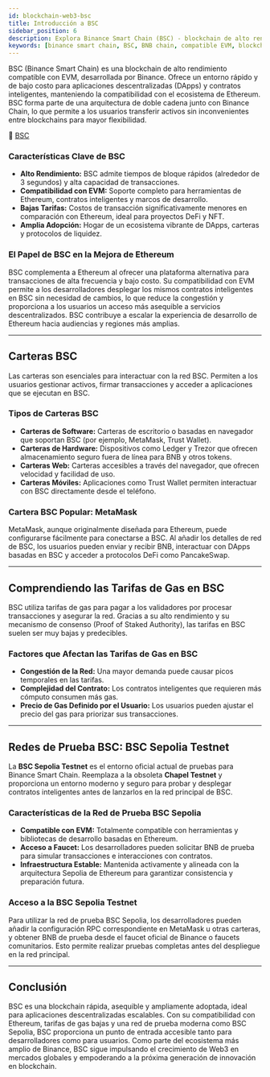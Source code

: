 ```yaml
---
id: blockchain-web3-bsc
title: Introducción a BSC
sidebar_position: 6
description: Explora Binance Smart Chain (BSC) - blockchain de alto rendimiento compatible con EVM con transacciones rápidas y bajas tarifas para aplicaciones DeFi y NFT.
keywords: [binance smart chain, BSC, BNB chain, compatible EVM, blockchain DeFi, plataforma NFT, binance blockchain, contratos inteligentes]
---
```



BSC (Binance Smart Chain) es una blockchain de alto rendimiento compatible con EVM, desarrollada por Binance. Ofrece un entorno rápido y de bajo costo para aplicaciones descentralizadas (DApps) y contratos inteligentes, manteniendo la compatibilidad con el ecosistema de Ethereum. BSC forma parte de una arquitectura de doble cadena junto con Binance Chain, lo que permite a los usuarios transferir activos sin inconvenientes entre blockchains para mayor flexibilidad.

🔗 [BSC](https://www.bnbchain.org)

### Características Clave de BSC

* **Alto Rendimiento:** BSC admite tiempos de bloque rápidos (alrededor de 3 segundos) y alta capacidad de transacciones.
* **Compatibilidad con EVM:** Soporte completo para herramientas de Ethereum, contratos inteligentes y marcos de desarrollo.
* **Bajas Tarifas:** Costos de transacción significativamente menores en comparación con Ethereum, ideal para proyectos DeFi y NFT.
* **Amplia Adopción:** Hogar de un ecosistema vibrante de DApps, carteras y protocolos de liquidez.

### El Papel de BSC en la Mejora de Ethereum

BSC complementa a Ethereum al ofrecer una plataforma alternativa para transacciones de alta frecuencia y bajo costo. Su compatibilidad con EVM permite a los desarrolladores desplegar los mismos contratos inteligentes en BSC sin necesidad de cambios, lo que reduce la congestión y proporciona a los usuarios un acceso más asequible a servicios descentralizados. BSC contribuye a escalar la experiencia de desarrollo de Ethereum hacia audiencias y regiones más amplias.

---

## Carteras BSC

Las carteras son esenciales para interactuar con la red BSC. Permiten a los usuarios gestionar activos, firmar transacciones y acceder a aplicaciones que se ejecutan en BSC.

### Tipos de Carteras BSC

* **Carteras de Software:** Carteras de escritorio o basadas en navegador que soportan BSC (por ejemplo, MetaMask, Trust Wallet).
* **Carteras de Hardware:** Dispositivos como Ledger y Trezor que ofrecen almacenamiento seguro fuera de línea para BNB y otros tokens.
* **Carteras Web:** Carteras accesibles a través del navegador, que ofrecen velocidad y facilidad de uso.
* **Carteras Móviles:** Aplicaciones como Trust Wallet permiten interactuar con BSC directamente desde el teléfono.

### Cartera BSC Popular: MetaMask

MetaMask, aunque originalmente diseñada para Ethereum, puede configurarse fácilmente para conectarse a BSC. Al añadir los detalles de red de BSC, los usuarios pueden enviar y recibir BNB, interactuar con DApps basadas en BSC y acceder a protocolos DeFi como PancakeSwap.

---

## Comprendiendo las Tarifas de Gas en BSC

BSC utiliza tarifas de gas para pagar a los validadores por procesar transacciones y asegurar la red. Gracias a su alto rendimiento y su mecanismo de consenso (Proof of Staked Authority), las tarifas en BSC suelen ser muy bajas y predecibles.

### Factores que Afectan las Tarifas de Gas en BSC

* **Congestión de la Red:** Una mayor demanda puede causar picos temporales en las tarifas.
* **Complejidad del Contrato:** Los contratos inteligentes que requieren más cómputo consumen más gas.
* **Precio de Gas Definido por el Usuario:** Los usuarios pueden ajustar el precio del gas para priorizar sus transacciones.

---

## Redes de Prueba BSC: BSC Sepolia Testnet

La **BSC Sepolia Testnet** es el entorno oficial actual de pruebas para Binance Smart Chain. Reemplaza a la obsoleta **Chapel Testnet** y proporciona un entorno moderno y seguro para probar y desplegar contratos inteligentes antes de lanzarlos en la red principal de BSC.

### Características de la Red de Prueba BSC Sepolia

* **Compatible con EVM:** Totalmente compatible con herramientas y bibliotecas de desarrollo basadas en Ethereum.
* **Acceso a Faucet:** Los desarrolladores pueden solicitar BNB de prueba para simular transacciones e interacciones con contratos.
* **Infraestructura Estable:** Mantenida activamente y alineada con la arquitectura Sepolia de Ethereum para garantizar consistencia y preparación futura.

### Acceso a la BSC Sepolia Testnet

Para utilizar la red de prueba BSC Sepolia, los desarrolladores pueden añadir la configuración RPC correspondiente en MetaMask u otras carteras, y obtener BNB de prueba desde el faucet oficial de Binance o faucets comunitarios. Esto permite realizar pruebas completas antes del despliegue en la red principal.

---

## Conclusión

BSC es una blockchain rápida, asequible y ampliamente adoptada, ideal para aplicaciones descentralizadas escalables. Con su compatibilidad con Ethereum, tarifas de gas bajas y una red de prueba moderna como BSC Sepolia, BSC proporciona un punto de entrada accesible tanto para desarrolladores como para usuarios. Como parte del ecosistema más amplio de Binance, BSC sigue impulsando el crecimiento de Web3 en mercados globales y empoderando a la próxima generación de innovación en blockchain.


